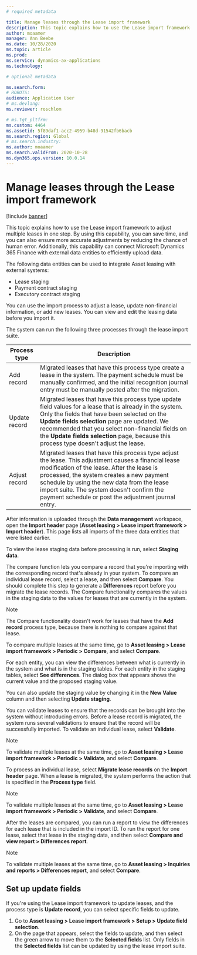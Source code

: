 ```yaml
---
# required metadata

title: Manage leases through the Lease import framework
description: This topic explains how to use the Lease import framework to adjust multiple leases at the same time.
author: moaamer
manager: Ann Beebe
ms.date: 10/28/2020
ms.topic: article
ms.prod: 
ms.service: dynamics-ax-applications
ms.technology: 

# optional metadata

ms.search.form: 
# ROBOTS: 
audience: Application User
# ms.devlang: 
ms.reviewer: roschlom

# ms.tgt_pltfrm: 
ms.custom: 4464
ms.assetid: 5f89daf1-acc2-4959-b48d-91542fb6bacb
ms.search.region: Global
# ms.search.industry: 
ms.author: moaamer
ms.search.validFrom: 2020-10-28
ms.dyn365.ops.version: 10.0.14
---
```


# Manage leases through the Lease import framework

[!include [banner](../includes/banner.md)]

This topic explains how to use the Lease import framework to adjust multiple leases in one step. By using this capability, you can save time, and you can also ensure more accurate adjustments by reducing the chance of human error. Additionally, this capability can connect Microsoft Dynamics 365 Finance with external data entities to efficiently upload data.

The following data entities can be used to integrate Asset leasing with external systems:

- Lease staging
- Payment contract staging
- Executory contract staging

You can use the import process to adjust a lease, update non-financial information, or add new leases. You can view and edit the leasing data before you import it.

The system can run the following three processes through the lease import suite.

| Process type  | Description |
|---------------|-------------|
| Add record    | Migrated leases that have this process type create a lease in the system. The payment schedule must be manually confirmed, and the initial recognition journal entry must be manually posted after the migration. |
| Update record | Migrated leases that have this process type update field values for a lease that is already in the system. Only the fields that have been selected on the **Update fields selection** page are updated. We recommended that you select non-financial fields on the **Update fields selection** page, because this process type doesn't adjust the lease. |
| Adjust record | Migrated leases that have this process type adjust the lease. This adjustment causes a financial lease modification of the lease. After the lease is processed, the system creates a new payment schedule by using the new data from the lease import suite. The system doesn't confirm the payment schedule or post the adjustment journal entry. |

After information is uploaded through the **Data management** workspace, open the **Import header** page (**Asset leasing \> Lease import framework \> Import header**). This page lists all imports of the three data entities that were listed earlier.

To view the lease staging data before processing is run, select **Staging data**.

The compare function lets you compare a record that you're importing with the corresponding record that's already in your system. To compare an individual lease record, select a lease, and then select **Compare**. You should complete this step to generate a **Differences** report before you migrate the lease records. The Compare functionality compares the values in the staging data to the values for leases that are currently in the system.

> [!NOTE]
> The Compare functionality doesn't work for leases that have the **Add record** process type, because there is nothing to compare against that lease.
>
> To compare multiple leases at the same time, go to **Asset leasing \> Lease import framework \> Periodic \> Compare**, and select **Compare**.

For each entity, you can view the differences between what is currently in the system and what is in the staging tables. For each entity in the staging tables, select **See differences**. The dialog box that appears shows the current value and the proposed staging value.

You can also update the staging value by changing it in the **New Value** column and then selecting **Update staging**.

You can validate leases to ensure that the records can be brought into the system without introducing errors. Before a lease record is migrated, the system runs several validations to ensure that the record will be successfully imported. To validate an individual lease, select **Validate**.

> [!NOTE]
> To validate multiple leases at the same time, go to **Asset leasing \> Lease import framework \> Periodic \> Validate**, and select **Compare**.

To process an individual lease, select **Migrate lease records** on the **Import header** page. When a lease is migrated, the system performs the action that is specified in the **Process type** field.

> [!NOTE]
> To validate multiple leases at the same time, go to **Asset leasing \> Lease import framework \> Periodic \> Validate**, and select **Compare**.

After the leases are compared, you can run a report to view the differences for each lease that is included in the import ID. To run the report for one lease, select that lease in the staging data, and then select **Compare and view report \> Differences report**.

> [!NOTE]
> To validate multiple leases at the same time, go to **Asset leasing \> Inquiries and reports \> Differences report**, and select **Compare**.

## Set up update fields

If you're using the Lease import framework to update leases, and the process type is **Update record**, you can select specific fields to update.

1. Go to **Asset leasing \> Lease import framework \> Setup \> Update field selection**.
2. On the page that appears, select the fields to update, and then select the green arrow to move them to the **Selected fields** list. Only fields in the **Selected fields** list can be updated by using the lease import suite.
